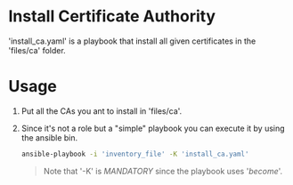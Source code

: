 # Install Certificate Authority
'install_ca.yaml' is a playbook that install all given certificates in the 'files/ca' folder.

# Usage
1. Put all the CAs you ant to install in 'files/ca'.

2. Since it's not a role but a "simple" playbook you can execute it by using the ansible bin.
    ```bash 
    ansible-playbook -i 'inventory_file' -K 'install_ca.yaml'
    ```
    > Note that '-K' is *MANDATORY* since the playbook uses '*become*'.
